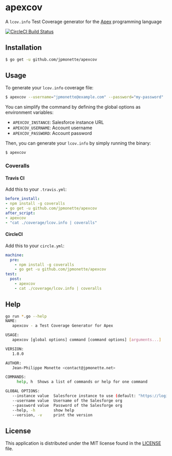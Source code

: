 # apexcov
A `lcov.info` Test Coverage generator for the [Apex](https://developer.salesforce.com/docs/atlas.en-us.apexcode.meta/apexcode/apex_intro_what_is_apex.htm) programming language

  [![CircleCI Build Status](https://circleci.com/gh/jpmonette/apexcov.png?style=shield&circle-token=:circle-token)](https://circleci.com/gh/jpmonette/apexcov)

## Installation

```sh
$ go get -u github.com/jpmonette/apexcov
```

## Usage

To generate your `lcov.info` coverage file:

```sh
$ apexcov --username="jpmonette@example.com" --password="my-password"
```

You can simplify the command by defining the global options as environment variables:

- `APEXCOV_INSTANCE`: Salesforce instance URL
- `APEXCOV_USERNAME`: Account username
- `APEXCOV_PASSWORD`: Account password

Then, you can generate your `lcov.info` by simply running the binary:

```sh
$ apexcov
```

### Coveralls

#### Travis CI

Add this to your `.travis.yml`:

```yaml
before_install:
- npm install -g coveralls
- go get -u github.com/jpmonette/apexcov
after_script:
- apexcov
- "cat ./coverage/lcov.info | coveralls"
```

#### CircleCI

Add this to your `circle.yml`:

```yaml
machine:
  pre:
    - npm install -g coveralls
    - go get -u github.com/jpmonette/apexcov
test:
  post:
    - apexcov
    - cat ./coverage/lcov.info | coveralls
```

## Help

```sh
go run *.go --help                                                                                                                                 ⏎
NAME:
   apexcov - a Test Coverage Generator for Apex

USAGE:
   apexcov [global options] command [command options] [arguments...]

VERSION:
   1.0.0

AUTHOR:
   Jean-Philippe Monette <contact@jpmonette.net>

COMMANDS:
     help, h  Shows a list of commands or help for one command

GLOBAL OPTIONS:
   --instance value  Salesforce instance to use (default: "https://login.salesforce.com")
   --username value  Username of the Salesforge org
   --password value  Password of the Salesforge org
   --help, -h        show help
   --version, -v     print the version
```


## License

This application is distributed under the MIT license found in the [LICENSE](./LICENSE)
file.
